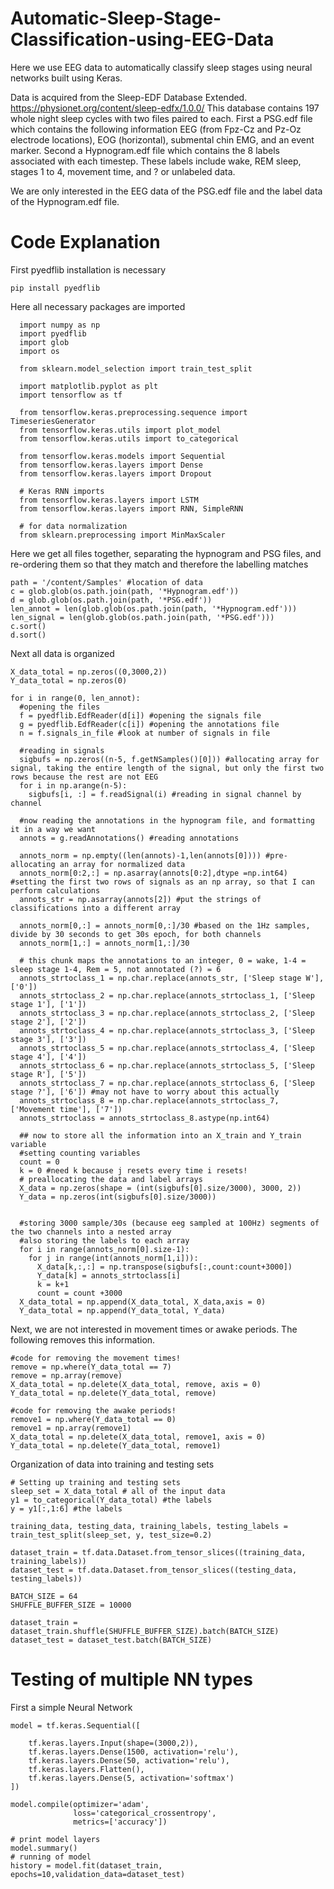 # Automatic-Sleep-Stage-Classification-using-EEG-Data
Here we use EEG data to automatically classify sleep stages using neural networks built using Keras.

Data is acquired from the Sleep-EDF Database Extended. https://physionet.org/content/sleep-edfx/1.0.0/
This database contains 197 whole night sleep cycles with two files paired to each. First a PSG.edf file which contains the following information EEG (from Fpz-Cz and Pz-Oz electrode locations), EOG (horizontal), submental chin EMG, and an event marker. Second a Hypnogram.edf file which contains the 8 labels associated with each timestep. These labels include wake, REM sleep, stages 1 to 4, movement time, and ? or unlabeled data.

We are only interested in the EEG data of the PSG.edf file and the label data of the Hypnogram.edf file.

# Code Explanation

First pyedflib installation is necessary
```
pip install pyedflib
```
Here all necessary packages are imported
```  
  import numpy as np
  import pyedflib
  import glob
  import os
  
  from sklearn.model_selection import train_test_split
  
  import matplotlib.pyplot as plt
  import tensorflow as tf
  
  from tensorflow.keras.preprocessing.sequence import TimeseriesGenerator
  from tensorflow.keras.utils import plot_model
  from tensorflow.keras.utils import to_categorical
  
  from tensorflow.keras.models import Sequential
  from tensorflow.keras.layers import Dense
  from tensorflow.keras.layers import Dropout

  # Keras RNN imports
  from tensorflow.keras.layers import LSTM
  from tensorflow.keras.layers import RNN, SimpleRNN
  
  # for data normalization
  from sklearn.preprocessing import MinMaxScaler
```


Here we get all files together, separating the hypnogram and PSG files, and re-ordering them so that they match and therefore the labelling matches
```
path = '/content/Samples' #location of data
c = glob.glob(os.path.join(path, '*Hypnogram.edf'))
d = glob.glob(os.path.join(path, '*PSG.edf'))
len_annot = len(glob.glob(os.path.join(path, '*Hypnogram.edf')))
len_signal = len(glob.glob(os.path.join(path, '*PSG.edf')))
c.sort()
d.sort()
```
Next all data is organized
```
X_data_total = np.zeros((0,3000,2))
Y_data_total = np.zeros(0)

for i in range(0, len_annot):
  #opening the files
  f = pyedflib.EdfReader(d[i]) #opening the signals file
  g = pyedflib.EdfReader(c[i]) #opening the annotations file
  n = f.signals_in_file #look at number of signals in file
  
  #reading in signals
  sigbufs = np.zeros((n-5, f.getNSamples()[0])) #allocating array for signal, taking the entire length of the signal, but only the first two rows because the rest are not EEG
  for i in np.arange(n-5):
    sigbufs[i, :] = f.readSignal(i) #reading in signal channel by channel

  #now reading the annotations in the hypnogram file, and formatting it in a way we want
  annots = g.readAnnotations() #reading annotations
  
  annots_norm = np.empty((len(annots)-1,len(annots[0]))) #pre-allocating an array for normalized data
  annots_norm[0:2,:] = np.asarray(annots[0:2],dtype =np.int64) #setting the first two rows of signals as an np array, so that I can perform calculations
  annots_str = np.asarray(annots[2]) #put the strings of classifications into a different array

  annots_norm[0,:] = annots_norm[0,:]/30 #based on the 1Hz samples, divide by 30 seconds to get 30s epoch, for both channels
  annots_norm[1,:] = annots_norm[1,:]/30

  # this chunk maps the annotations to an integer, 0 = wake, 1-4 = sleep stage 1-4, Rem = 5, not annotated (?) = 6
  annots_strtoclass_1 = np.char.replace(annots_str, ['Sleep stage W'], ['0'])
  annots_strtoclass_2 = np.char.replace(annots_strtoclass_1, ['Sleep stage 1'], ['1'])
  annots_strtoclass_3 = np.char.replace(annots_strtoclass_2, ['Sleep stage 2'], ['2'])
  annots_strtoclass_4 = np.char.replace(annots_strtoclass_3, ['Sleep stage 3'], ['3'])
  annots_strtoclass_5 = np.char.replace(annots_strtoclass_4, ['Sleep stage 4'], ['4'])
  annots_strtoclass_6 = np.char.replace(annots_strtoclass_5, ['Sleep stage R'], ['5'])
  annots_strtoclass_7 = np.char.replace(annots_strtoclass_6, ['Sleep stage ?'], ['6']) #may not have to worry about this actually
  annots_strtoclass_8 = np.char.replace(annots_strtoclass_7, ['Movement time'], ['7'])
  annots_strtoclass = annots_strtoclass_8.astype(np.int64)

  ## now to store all the information into an X_train and Y_train variable
  #setting counting variables
  count = 0
  k = 0 #need k because j resets every time i resets!
  # preallocating the data and label arrays
  X_data = np.zeros(shape = (int(sigbufs[0].size/3000), 3000, 2))
  Y_data = np.zeros(int(sigbufs[0].size/3000))
  

  #storing 3000 sample/30s (because eeg sampled at 100Hz) segments of the two channels into a nested array
  #also storing the labels to each array
  for i in range(annots_norm[0].size-1):
    for j in range(int(annots_norm[1,i])):
      X_data[k,:,:] = np.transpose(sigbufs[:,count:count+3000])
      Y_data[k] = annots_strtoclass[i]
      k = k+1
      count = count +3000
  X_data_total = np.append(X_data_total, X_data,axis = 0)
  Y_data_total = np.append(Y_data_total, Y_data)
  ```
Next, we are not interested in movement times or awake periods. The following removes this information.
```
#code for removing the movement times!
remove = np.where(Y_data_total == 7)
remove = np.array(remove)
X_data_total = np.delete(X_data_total, remove, axis = 0)
Y_data_total = np.delete(Y_data_total, remove)

#code for removing the awake periods!
remove1 = np.where(Y_data_total == 0)
remove1 = np.array(remove1)
X_data_total = np.delete(X_data_total, remove1, axis = 0)
Y_data_total = np.delete(Y_data_total, remove1)
```
Organization of data into training and testing sets
```
# Setting up training and testing sets
sleep_set = X_data_total # all of the input data
y1 = to_categorical(Y_data_total) #the labels
y = y1[:,1:6] #the labels

training_data, testing_data, training_labels, testing_labels = train_test_split(sleep_set, y, test_size=0.2)

dataset_train = tf.data.Dataset.from_tensor_slices((training_data, training_labels))
dataset_test = tf.data.Dataset.from_tensor_slices((testing_data, testing_labels))

BATCH_SIZE = 64
SHUFFLE_BUFFER_SIZE = 10000

dataset_train = dataset_train.shuffle(SHUFFLE_BUFFER_SIZE).batch(BATCH_SIZE)
dataset_test = dataset_test.batch(BATCH_SIZE)
```
# Testing of multiple NN types
First a simple Neural Network
```
model = tf.keras.Sequential([
    
    tf.keras.layers.Input(shape=(3000,2)),                        
    tf.keras.layers.Dense(1500, activation='relu'),
    tf.keras.layers.Dense(50, activation='relu'),
    tf.keras.layers.Flatten(),
    tf.keras.layers.Dense(5, activation='softmax')
])

model.compile(optimizer='adam',
              loss='categorical_crossentropy',
              metrics=['accuracy'])

# print model layers
model.summary()
# running of model
history = model.fit(dataset_train, epochs=10,validation_data=dataset_test)
```
